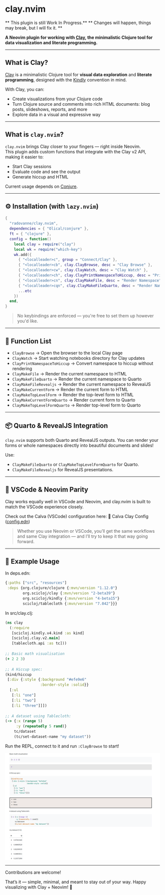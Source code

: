 #  clay.nvim
** This plugin is still Work In Progress.**
** Changes will happen, things may break, but I will fix it. **

**A Neovim plugin for working with [Clay](https://github.com/scicloj/clay), the minimalistic Clojure tool for data visualization and literate programming.**

---

##  What is Clay?

[Clay](https://github.com/scicloj/clay) is a minimalistic Clojure tool for **visual data exploration** and **literate programming**, designed with the [Kindly](https://scicloj.github.io/docs/kindly/) convention in mind.

With Clay, you can:
-  Create visualizations from your Clojure code  
-  Turn Clojure source and comments into rich HTML documents: blog posts, slideshows, reports, and more  
-  Explore data in a visual and expressive way

---

##  What is `clay.nvim`?

`clay.nvim` brings Clay closer to your fingers — right inside Neovim.  
This plugin adds custom functions that integrate with the Clay v2 API, making it easier to:

- Start Clay sessions   
- Evaluate code and see the output   
- Generate hiccup and HTML   

Current usage depends on [Conjure](https://github.com/Olical/conjure).

---

## ⚙️ Installation (with `lazy.nvim`)

```lua
{
  "radovanne/clay.nvim",
  dependencies = { "Olical/conjure" },
  ft = { "clojure" },
  config = function()
    local clay = require("clay")
    local wk = require("which-key")
    wk.add({
      { "<localleader>c", group = "Connect/Clay" },
      { "<localleader>cb", clay.ClayBrowse, desc = "Clay Browse" },
      { "<localleader>cw", clay.ClayWatch, desc = "Clay Watch" },
      { "<localleader>ch", clay.ClayPrintNamespaceToHiccup, desc = "Print Namespace to Hiccup" },
      { "<localleader>cn", clay.ClayMakeFile, desc = "Render Namespace" },
      { "<localleader>cqn", clay.ClayMakeFileQuarto, desc = "Render Namespace with Quarto" },
      ...etc
    })
  end,
}
```

>  No keybindings are enforced — you're free to set them up however you'd like.

---
## 📘 Function List

* `ClayBrowse` -> Open the browser to the local Clay page
* `ClayWatch` -> Start watching notebooks directory for Clay updates
* `ClayPrintNamespaceToHiccup` -> Convert namespace to hiccup without rendering
* `ClayMakeFile` -> Render the current namespace to HTML
* `ClayMakeFileQuarto` -> Render the current namespace to Quarto
* `ClayMakeFileRevealjs` -> Render the current namespace to RevealJS
* `ClayMakeCurrentForm` -> Render the current form to HTML
* `ClayMakeTopLevelForm` -> Render the top-level form to HTML
* `ClayMakeCurrentFormQuarto` -> Render current form to Quarto
* `ClayMakeTopLevelFormQuarto` -> Render top-level form to Quarto

---
## 📦 Quarto & RevealJS Integration

`clay.nvim` supports both Quarto and RevealJS outputs.
You can render your forms or whole namespaces directly into beautiful documents and slides!

Use:

* `ClayMakeFileQuarto` or `ClayMakeTopLevelFormQuarto` for Quarto.
* `ClayMakeFileRevealjs` for RevealJS presentations.

---

## 🧩 VSCode & Neovim Parity
Clay works equally well in VSCode and Neovim, and clay.nvim is built to match the VSCode experience closely.

Check out the Calva (VSCode) configuration here:
🔗 Calva Clay Config ([config.edn](https://github.com/scicloj/clay))

> Whether you use Neovim or VSCode, you’ll get the same workflows and same Clay integration — and I’ll try to keep it that way going forward.
---

## 🧪 Example Usage

In deps.edn:
```clojure
{:paths ["src", "resources"]
 :deps {org.clojure/clojure {:mvn/version "1.12.0"}
        org.scicloj/clay {:mvn/version "2-beta39"}
        org.scicloj/kindly {:mvn/version "4-beta15"}
        scicloj/tablecloth {:mvn/version "7.042"}}}
```

In src/clay.clj:
```clojure
(ns clay
  (:require
   [scicloj.kindly.v4.kind :as kind]
   [scicloj.clay.v2.main]
   [tablecloth.api :as tc]))

;; Basic math visualisation
(+ 2 2 3)

;; A Hiccup spec:
(kind/hiccup
 [:div {:style {:background "#efe9e6"
                :border-style :solid}}
  [:ul
   [:li "one"]
   [:li "two"]
   [:li "three"]]])

;; A dataset using Tablecloth:
(-> {:x (range 5)
     :y (repeatedly 5 rand)}
    tc/dataset
    (tc/set-dataset-name "my dataset"))
```

Run the REPL, connect to it and run `:ClayBrowse` to start!

![image](./assets/images/clay.png)

---
Contributions are welcome!

That’s it — simple, minimal, and meant to stay out of your way.
Happy visualizing with Clay + Neovim! 🎨
